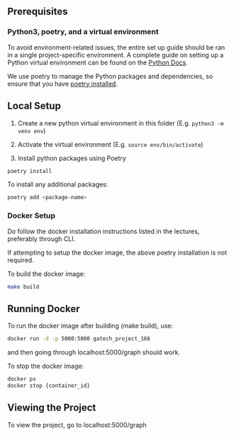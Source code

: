 ## Prerequisites
### Python3, poetry, and a virtual environment
To avoid environment-related issues, the entire set up guide should be ran in a single project-specific environment. A complete guide on setting up a Python virtual environment can be found on the [Python Docs](https://packaging.python.org/en/latest/guides/installing-using-pip-and-virtual-environments/#installing-virtualenv).

We use poetry to manage the Python packages and dependencies, so ensure that you have [poetry installed](https://python-poetry.org/docs/#installation).
## Local Setup

1. Create a new python virtual environment in this folder (E.g. `python3 -m venv env`)

2. Activate the virtual environment (E.g. `source env/bin/activate`)

3. Install python packages using Poetry

```bash
poetry install
```

To install any additional packages:

```bash
poetry add <package-name>
```

### Docker Setup
Do follow the docker installation instructions listed in the lectures, preferably through CLI.

If attempting to setup the docker image, the above poetry installation is not required.

To build the docker image:
```bash
make build
```

## Running Docker
To run the docker image after building (make build), use:

```bash
docker run -d -p 5000:5000 gatech_project_166
```

and then going through localhost:5000/graph should work.

To stop the docker image:

```bash
docker ps
docker stop {container_id}
```

## Viewing the Project
To view the project, go to localhost:5000/graph